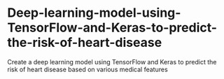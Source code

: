# Deep-learning-model-using-TensorFlow-and-Keras-to-predict-the-risk-of-heart-disease
Create a deep learning model using TensorFlow and Keras to predict the risk of heart disease based on various medical features
